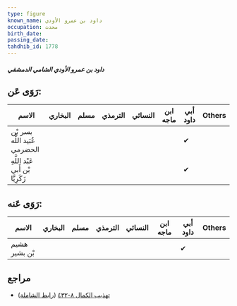 ```yaml
---
type: figure
known_name: داود بن عمرو الأودي
occupation: محدث
birth_date:
passing_date:
tahdhib_id: 1778
---
```

##### داود بن عمرو الأودي الشامي الدمشقي

## رَوَى عَن:
| الاسم                             | البخاري | مسلم | الترمذي | النسائي | ابن ماجه | أبي داود | Others |
| --------------------------------- | ------- | ---- | ------- | ------- | -------- | -------- | ------ |
| بسر بْن عُبَيد اللَّه الحضرمي     |         |      |         |         |          | ✔        |        |
| عَبْد اللَّهِ بْن أَبي زَكَرِيَّا |         |      |         |         |          | ✔        |        |
## رَوَى عَنه:
| الاسم         | البخاري | مسلم | الترمذي | النسائي | ابن ماجه | أبي داود | Others |
| ------------- | ------- | ---- | ------- | ------- | -------- | -------- | ------ |
| هشيم بْن بشير |         |      |         |         |          | ✔        |        |
## مراجع
- [تهذيب الكمال ٨-٤٣٢](obsidian://open?vault=Tahdhib-al-Kamal&file=Figures/١٧٧٨-داود%20بن%20عمرو%20الأودي%20الشامي%20الدمشقي) ([رابط الشاملة](https://shamela.ws/book/3722/4143))